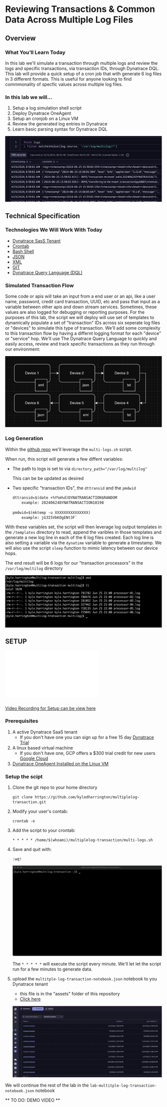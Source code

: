 # Reviewing Transactions & Common Data Across Multiple Log Files
<!-- ------------------------ -->
## Overview 


### What You’ll Learn Today
In this lab we'll simulate a transaction through multiple logs and review the logs and specific transactions, via transaction IDs, through Dynatrace DQL. This lab will provide a quick setup of a cron job that with generate 6 log files in 3 different formats. This is useful for anyone looking to find commmonality of specfic values across multiple log files.

### In this lab we will...
1. Setup a log simulation shell script
1. Deploy Dynatrace OneAgent 
1. Setup an cronjob on a Linux VM
1. Review the generated log entries in Dynatrace
1. Learn basic parsing syntax for Dynatrace DQL 

![such dql, much wow!](img/1.png)


<!-- ------------------------ -->
## Technical Specification 


### Technologies We Will Work With Today
- [Dynatrace SasS Tenant](https://www.dynatrace.com/trial/)
- [Crontab](https://man7.org/linux/man-pages/man5/crontab.5.html)
- [Bash Shell](https://en.wikipedia.org/wiki/Bash_(Unix_shell))
- [JSON](https://www.w3schools.com/js/js_json_syntax.asp)
- [XML](https://www.w3schools.com/xml/)
- [GIT](https://git-scm.com/)
- [Dynatrace Query Language (DQL)](https://docs.dynatrace.com/docs/platform/grail/dynatrace-query-language)

### Simulated Transaction Flow 
 Some code or apis will take an input from a end user or an api, like a user name, password, credit card transaction, UUID, etc and pass that input as a variable between other apis and down stream services. Sometimes, these values are also logged for debugging or reporting purposes. For the purposes of this lab, the script we will deploy will use set of templates to dynamically populate a set of "transaction" IDs across six seperate log files or "devices" to simulate this type of transaction. We'll add some complexity to this transaction flow by having a differnt logging format for each "device" or "service" hop. We'll use The Dynatrace Query Language to quickly and easily access, review and track specific transactions as they run through our environment:

![transaction flow](img/2.png)


### Log Generation
Within the [github repo](https://github.com/kyledharrington/multiplelog-transaction) we'll leverage the `multi-logs.sh` script. 

When run, this script will generate a few diffent variables: 

- The path to logs is set to via
`directory_path="/var/log/multilog"`

    This can be be updated as desired

-  Two specific "transaction IDs", the `dttransid` and the `pmdwid`

    ```
    dttransid=$(date +%Y%m%d)DYNATRANSACTION$RANDOM
        example: 20240624DYNATRANSACTION10198

    pmdwid=$(mktemp -u XXXXXXXXXXXXXXX)
        example: jG3I5VbKOgENt3F`
    ```
With these variables set, the script will then leverage log output templates in the `/templates` directory to read, append the varibles in those templates and generate a new log line in each of the 6 log files created. Each log line is also setting a variable via the `dynatime` variable to generate a timestamp. We will also use the script `sleep` function to mimic latency between our device hops. 

The end result will be 6 logs for our "transaction processors" in the `/var/log/multilog` directory

![logs files](img/3.png)

<!-- -------------------------->
## SETUP

![For the codespaces version of this this lab see the codespaces setup](/README.md)


###
[Video Recording for Setup can be view here](https://dynatrace-my.sharepoint.com/:v:/p/kyle_harrington/EaPhCVPUEohHprzGBsk3NQ8BupqPUs9s1NlbmYp75n29HQ?nav=eyJyZWZlcnJhbEluZm8iOnsicmVmZXJyYWxBcHAiOiJPbmVEcml2ZUZvckJ1c2luZXNzIiwicmVmZXJyYWxBcHBQbGF0Zm9ybSI6IldlYiIsInJlZmVycmFsTW9kZSI6InZpZXciLCJyZWZlcnJhbFZpZXciOiJNeUZpbGVzTGlua0NvcHkifX0&e=eqrnx1)

### Prerequisites
1. A active Dynatrace SaaS tenant
    - If you don't have one you can sign up for a free 15 day [Dynatrace Trial](https://www.dynatrace.com/signup/)
1. A linux based virtual machine 
    - If you don't have one, GCP offers a $300 trial credit for new users [Google Cloud](https://cloud.google.com/)
1. [Dynatrace OneAgent Installed on the Linux VM](https://docs.dynatrace.com/docs/setup-and-configuration/dynatrace-oneagent/installation-and-operation/linux/installation/install-oneagent-on-linux)

### Setup the scipt

1. Clone the git repo to your home directory
    ```shell
    git clone https://github.com/kyledharrington/multiplelog-transaction.git 
    ```
1. Modify your user's contab:
    ```
    crontab -e
    ```
1. Add the script to your crontab: 
    ```
    * * * * * /home/$(whoami)/multiplelog-transaction/multi-logs.sh
    ```

1. Save and quit with:
    ```
    :wq!
    ```
    ![logs files](img/cron.gif)



    The `* * * * *` will execute the script every minute. We'll let let the script run for a few minutes to generate data.

1. upload the `multitple-log-transaction-notebook.json` notebook to you Dynatrace tenant
    - this file is in the "assets" folder of this repository
    - [Click here](/assets/)


    ![logs files](img/upload.gif)

We will continue the rest of the lab in the `lab-multitple-log-transaction-notebook.json` notebook

** TO DO: DEMO VIDEO ** 